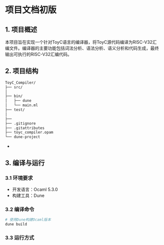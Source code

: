 # 项目文档初版

## 1. 项目概述

本项目旨在实现一个针对ToyC语言的编译器，将ToyC源代码编译为RISC-V32汇编文件。编译器的主要功能包括词法分析、语法分析、语义分析和代码生成，最终输出可执行的RISC-V32汇编代码。

## 2. 项目结构

```txt
ToyC_Compiler/
├── src/
│   
├── bin/
│   ├── dune
│   └── main.ml
├── test/
│  
├── 
├── .gitignore
├── .gitattributes
├── toyc_compiler.opam
└── dune-project
```

- 

## 3. 编译与运行

### 3.1 环境要求

- 开发语言：Ocaml 5.3.0
- 构建工具：Dune

### 3.2 编译命令

```bash
# 使用Dune构建Ocaml版本
dune build
```

### 3.3 运行方式

